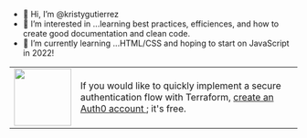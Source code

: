 - 👋 Hi, I’m @kristygutierrez
- 👀 I’m interested in ...learning best practices, efficiences, and how to create good documentation and clean code.
- 🌱 I’m currently learning ...HTML/CSS and hoping to start on JavaScript in 2022!


<table>
    <tr>
        <td><img src="https://cdn.auth0.com/blog/NEW-LOGO-WHITE.png" width="100"></td>
        <td> If you would like to quickly implement a secure authentication flow with Terraform, <a href="https://auth0.com/signup" target="_blank"> create an Auth0 account </a>; it's free. 
    </tr>
</table>

<!---
kristygutierrez/kristygutierrez is a ✨ special ✨ repository because its `README.md` (this file) appears on your GitHub profile.
You can click the Preview link to take a look at your changes.
--->
